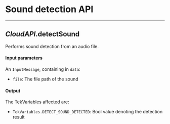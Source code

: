 # Sound detection API
---

## *CloudAPI*.**detectSound**

Performs sound detection from an audio file.

#### Input parameters

An `InputMessage`, containing in `data`:

- `file`: The file path of the sound

#### Output

The TekVariables affected are:

- `TekVariables.DETECT_SOUND_DETECTED`: Bool value denoting the detection result

